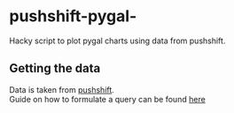 # pushshift-pygal-

Hacky script to plot pygal charts using data from pushshift.

## Getting the data

Data is taken from [pushshift](https://elastic.pushshift.io/).  
Guide on how to formulate a query can be found [here](https://elastic.pushshift.io/)


